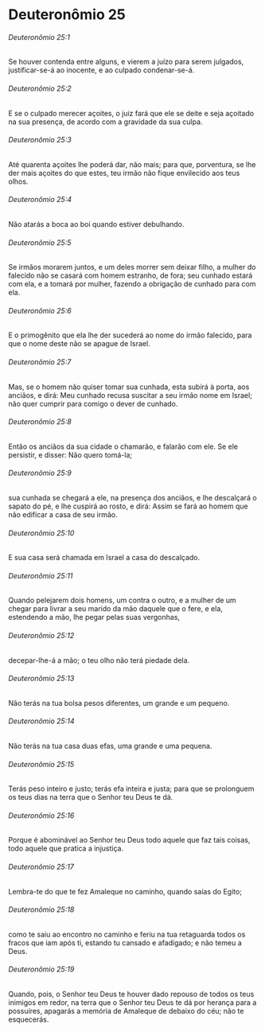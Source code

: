 # Deuteronômio 25

###### Deuteronômio 25:1

Se houver contenda entre alguns, e vierem a juízo para serem julgados, justificar-se-á ao inocente, e ao culpado condenar-se-á.

###### Deuteronômio 25:2

E se o culpado merecer açoites, o juiz fará que ele se deite e seja açoitado na sua presença, de acordo com a gravidade da sua culpa.

###### Deuteronômio 25:3

Até quarenta açoites lhe poderá dar, não mais; para que, porventura, se lhe der mais açoites do que estes, teu irmão não fique envilecido aos teus olhos.

###### Deuteronômio 25:4

Não atarás a boca ao boi quando estiver debulhando.

###### Deuteronômio 25:5

Se irmãos morarem juntos, e um deles morrer sem deixar filho, a mulher do falecido não se casará com homem estranho, de fora; seu cunhado estará com ela, e a tomará por mulher, fazendo a obrigação de cunhado para com ela.

###### Deuteronômio 25:6

E o primogênito que ela lhe der sucederá ao nome do irmão falecido, para que o nome deste não se apague de Israel.

###### Deuteronômio 25:7

Mas, se o homem não quiser tomar sua cunhada, esta subirá à porta, aos anciãos, e dirá: Meu cunhado recusa suscitar a seu irmão nome em Israel; não quer cumprir para comigo o dever de cunhado.

###### Deuteronômio 25:8

Então os anciãos da sua cidade o chamarão, e falarão com ele. Se ele persistir, e disser: Não quero tomá-la;

###### Deuteronômio 25:9

sua cunhada se chegará a ele, na presença dos anciãos, e lhe descalçará o sapato do pé, e lhe cuspirá ao rosto, e dirá: Assim se fará ao homem que não edificar a casa de seu irmão.

###### Deuteronômio 25:10

E sua casa será chamada em Israel a casa do descalçado.

###### Deuteronômio 25:11

Quando pelejarem dois homens, um contra o outro, e a mulher de um chegar para livrar a seu marido da mão daquele que o fere, e ela, estendendo a mão, lhe pegar pelas suas vergonhas,

###### Deuteronômio 25:12

decepar-lhe-á a mão; o teu olho não terá piedade dela.

###### Deuteronômio 25:13

Não terás na tua bolsa pesos diferentes, um grande e um pequeno.

###### Deuteronômio 25:14

Não terás na tua casa duas efas, uma grande e uma pequena.

###### Deuteronômio 25:15

Terás peso inteiro e justo; terás efa inteira e justa; para que se prolonguem os teus dias na terra que o Senhor teu Deus te dá.

###### Deuteronômio 25:16

Porque é abominável ao Senhor teu Deus todo aquele que faz tais coisas, todo aquele que pratica a injustiça.

###### Deuteronômio 25:17

Lembra-te do que te fez Amaleque no caminho, quando saías do Egito;

###### Deuteronômio 25:18

como te saiu ao encontro no caminho e feriu na tua retaguarda todos os fracos que iam após ti, estando tu cansado e afadigado; e não temeu a Deus.

###### Deuteronômio 25:19

Quando, pois, o Senhor teu Deus te houver dado repouso de todos os teus inimigos em redor, na terra que o Senhor teu Deus te dá por herança para a possuíres, apagarás a memória de Amaleque de debaixo do céu; não te esquecerás.

